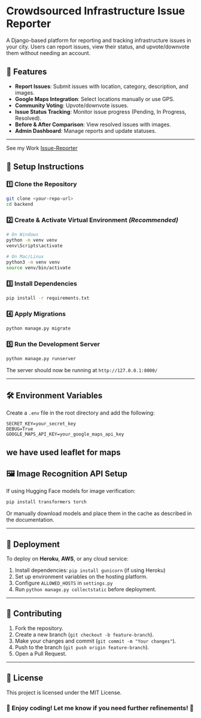 # Crowdsourced Infrastructure Issue Reporter

A Django-based platform for reporting and tracking infrastructure issues in your city. Users can report issues, view their status, and upvote/downvote them without needing an account.

## 🚀 Features

- **Report Issues**: Submit issues with location, category, description, and images.
- **Google Maps Integration**: Select locations manually or use GPS.
- **Community Voting**: Upvote/downvote issues.
- **Issue Status Tracking**: Monitor issue progress (Pending, In Progress, Resolved).
- **Before & After Comparison**: View resolved issues with images.
- **Admin Dashboard**: Manage reports and update statuses.

---

See my Work [Issue-Reporter](https://issue-reporter-uazm.onrender.com/)

## 📌 Setup Instructions

### 1️⃣ Clone the Repository
```bash
git clone <your-repo-url>
cd backend
```

### 2️⃣ Create & Activate Virtual Environment *(Recommended)*
```bash
# On Windows
python -m venv venv
venv\Scripts\activate

# On Mac/Linux
python3 -m venv venv
source venv/bin/activate
```

### 3️⃣ Install Dependencies
```bash
pip install -r requirements.txt
```

### 4️⃣ Apply Migrations
```bash
python manage.py migrate
```

### 5️⃣ Run the Development Server
```bash
python manage.py runserver
```

The server should now be running at `http://127.0.0.1:8000/`

---

## 🛠 Environment Variables
Create a `.env` file in the root directory and add the following:
```
SECRET_KEY=your_secret_key
DEBUG=True
GOOGLE_MAPS_API_KEY=your_google_maps_api_key
```
we have used leaflet for maps
---

## 🖼 Image Recognition API Setup
If using Hugging Face models for image verification:
```bash
pip install transformers torch
```
Or manually download models and place them in the cache as described in the documentation.

---

## 📌 Deployment
To deploy on **Heroku**, **AWS**, or any cloud service:
1. Install dependencies: `pip install gunicorn` (if using Heroku)
2. Set up environment variables on the hosting platform.
3. Configure `ALLOWED_HOSTS` in `settings.py`
4. Run `python manage.py collectstatic` before deployment.

---

## 🤝 Contributing
1. Fork the repository.
2. Create a new branch (`git checkout -b feature-branch`).
3. Make your changes and commit (`git commit -m "Your changes"`).
4. Push to the branch (`git push origin feature-branch`).
5. Open a Pull Request.

---

## 📜 License
This project is licensed under the MIT License.

### 🌟 Enjoy coding! Let me know if you need further refinements! 🚀

